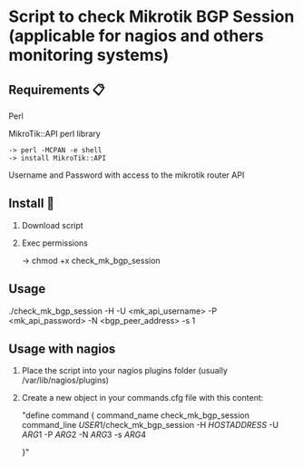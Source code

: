 # Script to check Mikrotik BGP Session (applicable for nagios and others monitoring systems) 

## Requirements 📋
Perl

MikroTik::API perl library

    -> perl -MCPAN -e shell
    -> install MikroTik::API
    
Username and Password with access to the mikrotik router API 

## Install 🔧

1. Download script
2. Exec permissions

    -> chmod +x check_mk_bgp_session

## Usage

./check_mk_bgp_session -H <hostname> -U <mk_api_username> -P <mk_api_password> -N <bgp_peer_address> -s 1
    
    
## Usage with nagios

1. Place the script into your nagios plugins folder (usually /var/lib/nagios/plugins)
2. Create a new object in your commands.cfg file with this content:
    
    "define command {
                command_name                          check_mk_bgp_session
                command_line                          $USER1$/check_mk_bgp_session -H $HOSTADDRESS$ -U $ARG1$ -P $ARG2$ -N $ARG3$ -s $ARG4$
    
    }"
   
